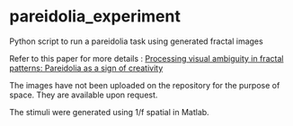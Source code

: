 # pareidolia_experiment
Python script to run a pareidolia task using generated fractal images

Refer to this paper for more details : [Processing visual ambiguity in fractal patterns: Pareidolia as a sign of creativity](https://www.sciencedirect.com/science/article/pii/S258900422201375X)

The images have not been uploaded on the repository for the purpose of space.
They are available upon request.

The stimuli were generated using 1/f spatial in Matlab.
